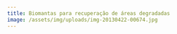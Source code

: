 ```yaml
---
title: Biomantas para recuperação de áreas degradadas
image: /assets/img/uploads/img-20130422-00674.jpg
---
```


